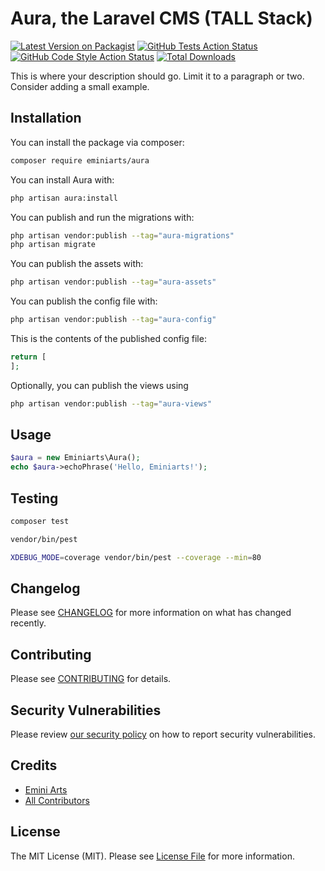
# Aura, the Laravel CMS (TALL Stack)

[![Latest Version on Packagist](https://img.shields.io/packagist/v/eminiarts/aura.svg?style=flat-square)](https://packagist.org/packages/eminiarts/aura)
[![GitHub Tests Action Status](https://img.shields.io/github/workflow/status/eminiarts/aura/run-tests?label=tests)](https://github.com/eminiarts/aura/actions?query=workflow%3Arun-tests+branch%3Amain)
[![GitHub Code Style Action Status](https://img.shields.io/github/workflow/status/eminiarts/aura/Fix%20PHP%20code%20style%20issues?label=code%20style)](https://github.com/eminiarts/aura/actions?query=workflow%3A"Fix+PHP+code+style+issues"+branch%3Amain)
[![Total Downloads](https://img.shields.io/packagist/dt/eminiarts/aura.svg?style=flat-square)](https://packagist.org/packages/eminiarts/aura)

This is where your description should go. Limit it to a paragraph or two. Consider adding a small example.

## Installation

You can install the package via composer:

```bash
composer require eminiarts/aura
```

You can install Aura with:

```bash
php artisan aura:install
```

You can publish and run the migrations with:

```bash
php artisan vendor:publish --tag="aura-migrations"
php artisan migrate
```

You can publish the assets with:

```bash
php artisan vendor:publish --tag="aura-assets"
```

You can publish the config file with:

```bash
php artisan vendor:publish --tag="aura-config"
```

This is the contents of the published config file:

```php
return [
];
```

Optionally, you can publish the views using

```bash
php artisan vendor:publish --tag="aura-views"
```

## Usage

```php
$aura = new Eminiarts\Aura();
echo $aura->echoPhrase('Hello, Eminiarts!');
```

## Testing

```bash
composer test
```

```bash
vendor/bin/pest
```

```bash
XDEBUG_MODE=coverage vendor/bin/pest --coverage --min=80
```

## Changelog

Please see [CHANGELOG](CHANGELOG.md) for more information on what has changed recently.

## Contributing

Please see [CONTRIBUTING](CONTRIBUTING.md) for details.

## Security Vulnerabilities

Please review [our security policy](../../security/policy) on how to report security vulnerabilities.

## Credits

- [Emini Arts](https://github.com/eminiarts)
- [All Contributors](../../contributors)

## License

The MIT License (MIT). Please see [License File](LICENSE.md) for more information.
